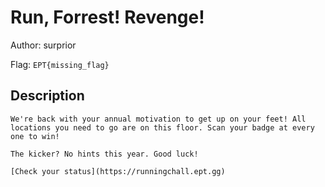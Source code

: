 # Run, Forrest! Revenge!
Author: surprior

Flag: `EPT{missing_flag}`
## Description
```
We're back with your annual motivation to get up on your feet! All locations you need to go are on this floor. Scan your badge at every one to win!

The kicker? No hints this year. Good luck!

[Check your status](https://runningchall.ept.gg)
```

